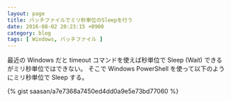 ```yaml
---
layout: page
title: バッチファイルでミリ秒単位のSleepを行う
date: 2016-08-02 20:23:15 +0900
category: blog
tags: [ Windows, バッチファイル ]
---
```


最近の Windows だと timeout コマンドを使えば秒単位で Sleep (Wait) できるがミリ秒単位ではできない。
そこで Windows PowerShell を使って以下のようにミリ秒単位で Sleep する。

{% gist saasan/a7e7368a7450ed4dd0a9e5e73bd77060 %}
